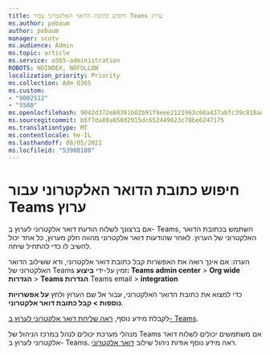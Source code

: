 ```yaml
---
title: חיפוש כתובת הדואר האלקטרוני עבור Teams ערוץ
ms.author: pebaum
author: pebaum
manager: scotv
ms.audience: Admin
ms.topic: article
ms.service: o365-administration
ROBOTS: NOINDEX, NOFOLLOW
localization_priority: Priority
ms.collection: Adm_O365
ms.custom:
- "9002512"
- "5580"
ms.openlocfilehash: 9042d372e88391b02b91f9eee2121963c60a437abfc39c818adcfcb76a17357b
ms.sourcegitcommit: b5f7da89a650d2915dc652449623c78be6247175
ms.translationtype: MT
ms.contentlocale: he-IL
ms.lasthandoff: 08/05/2021
ms.locfileid: "53988180"
---
```

# <a name="find-the-email-address-for-a-teams-channel"></a>חיפוש כתובת הדואר האלקטרוני עבור Teams ערוץ

אם ברצונך לשלוח הודעת דואר אלקטרוני לערוץ ב- Teams, השתמש בכתובת הדואר האלקטרוני של הערוץ. לאחר שהודעות דואר אלקטרוני מהווה חלק מערוץ, כל אחד יכול להשיב לו כדי להתחיל שיחה.

הערה: אם אינך רואה  את האפשרות קבל כתובת דואר אלקטרוני, ודא ששילוב הדואר האלקטרוני של Teams זמין על-ידי **ביצוע: Teams admin center** > **Org wide הגדרות** > **Teams הגדרות** Teams email > **integration**

כדי למצוא את כתובת הדואר האלקטרוני, עבור אל שם הערוץ ולחץ **על אפשרויות נוספות > קבל כתובת דואר אלקטרוני**.

לקבלת מידע נוסף, [ראה שליחת דואר אלקטרוני לערוץ ב- Teams](https://support.office.com/article/send-an-email-to-a-channel-in-teams-d91db004-d9d7-4a47-82e6-fb1b16dfd51e).

מנהלי מערכת יכולים לנהל במרכז הניהול של Teams אם משתמשים יכולים לשלוח דואר אלקטרוני לערוץ ב- Teams. ראה מידע נוסף אודות ניהול שילוב [דואר אלקטרוני](https://docs.microsoft.com/microsoftteams/enable-features-office-365#email-integration).
